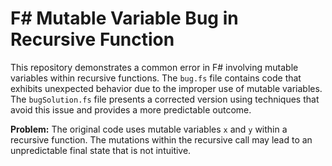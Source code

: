 # F# Mutable Variable Bug in Recursive Function

This repository demonstrates a common error in F# involving mutable variables within recursive functions.  The `bug.fs` file contains code that exhibits unexpected behavior due to the improper use of mutable variables. The `bugSolution.fs` file presents a corrected version using techniques that avoid this issue and provides a more predictable outcome. 

**Problem:** The original code uses mutable variables `x` and `y` within a recursive function. The mutations within the recursive call may lead to an unpredictable final state that is not intuitive.